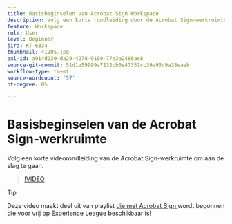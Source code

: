 ```yaml
---
title: Basisbeginselen van Acrobat Sign Workspace
description: Volg een korte rondleiding door de Acrobat Sign-werkruimte om aan de slag te gaan
feature: Workspace
role: User
level: Beginner
jira: KT-6334
thumbnail: 41205.jpg
exl-id: a914d230-da29-4278-9189-77e3a2486ae8
source-git-commit: 51d1a59999a7132cb6e47351cc39a93d9a38eaeb
workflow-type: tm+mt
source-wordcount: '57'
ht-degree: 0%

---
```


# Basisbeginselen van de Acrobat Sign-werkruimte

Volg een korte videorondleiding van de Acrobat Sign-werkruimte om aan de slag te gaan.

>[!VIDEO](https://video.tv.adobe.com/v/41205?quality=12&learn=on&hidetitle=true)

>[!TIP]
>
>Deze video maakt deel uit van playlist [ die met Acrobat Sign ](https://experienceleague.adobe.com/en/playlists/acrobat-sign-get-started-business-users) wordt begonnen die voor vrij op Experience League beschikbaar is!

